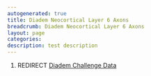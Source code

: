 ```yaml
---
autogenerated: true
title: Diadem Neocortical Layer 6 Axons
breadcrumb: Diadem Neocortical Layer 6 Axons
layout: page
categories: 
description: test description
---
```


1.  REDIRECT [Diadem Challenge Data](Diadem_Challenge_Data )
